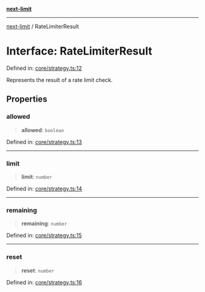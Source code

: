 [**next-limit**](../README.md)

***

[next-limit](../README.md) / RateLimiterResult

# Interface: RateLimiterResult

Defined in: [core/strategy.ts:12](https://github.com/saoudi-h/next-limit/blob/58a6c1402186f63b5f3eecaed63a277351987cb7/src/core/strategy.ts#L12)

Represents the result of a rate limit check.

## Properties

### allowed

> **allowed**: `boolean`

Defined in: [core/strategy.ts:13](https://github.com/saoudi-h/next-limit/blob/58a6c1402186f63b5f3eecaed63a277351987cb7/src/core/strategy.ts#L13)

***

### limit

> **limit**: `number`

Defined in: [core/strategy.ts:14](https://github.com/saoudi-h/next-limit/blob/58a6c1402186f63b5f3eecaed63a277351987cb7/src/core/strategy.ts#L14)

***

### remaining

> **remaining**: `number`

Defined in: [core/strategy.ts:15](https://github.com/saoudi-h/next-limit/blob/58a6c1402186f63b5f3eecaed63a277351987cb7/src/core/strategy.ts#L15)

***

### reset

> **reset**: `number`

Defined in: [core/strategy.ts:16](https://github.com/saoudi-h/next-limit/blob/58a6c1402186f63b5f3eecaed63a277351987cb7/src/core/strategy.ts#L16)
